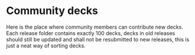 # Community decks
Here is the place where community members can contribute new decks. Each release
folder contains exactly 100 decks, decks in old releases should still be updated
and shall not be resubmitted to new releases, this is just a neat way of sorting
decks.
